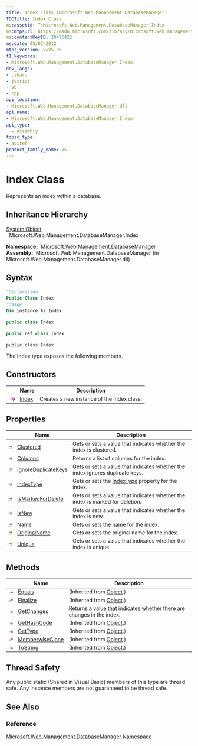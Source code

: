 ```yaml
---
title: Index Class (Microsoft.Web.Management.DatabaseManager)
TOCTitle: Index Class
ms:assetid: T:Microsoft.Web.Management.DatabaseManager.Index
ms:mtpsurl: https://msdn.microsoft.com/library/microsoft.web.management.databasemanager.index(v=VS.90)
ms:contentKeyID: 20476422
ms.date: 05/02/2012
mtps_version: v=VS.90
f1_keywords:
- Microsoft.Web.Management.DatabaseManager.Index
dev_langs:
- csharp
- jscript
- vb
- cpp
api_location:
- Microsoft.Web.Management.DatabaseManager.dll
api_name:
- Microsoft.Web.Management.DatabaseManager.Index
api_type:
  - Assembly
topic_type:
- apiref
product_family_name: VS
---
```


# Index Class

Represents an index within a database.

## Inheritance Hierarchy

[System.Object](https://msdn.microsoft.com/library/e5kfa45b)  
  Microsoft.Web.Management.DatabaseManager.Index  

**Namespace:**  [Microsoft.Web.Management.DatabaseManager](microsoft-web-management-databasemanager-namespace.md)  
**Assembly:**  Microsoft.Web.Management.DatabaseManager (in Microsoft.Web.Management.DatabaseManager.dll)

## Syntax

```vb
'Declaration
Public Class Index
'Usage
Dim instance As Index
```

```csharp
public class Index
```

```cpp
public ref class Index
```

```jscript
public class Index
```

The Index type exposes the following members.

## Constructors

||Name|Description|
|--- |--- |--- |
|![Public method](images/Dd566041.pubmethod(en-us,VS.90).gif "Public method")|[Index](index-constructor-microsoft-web-management-databasemanager.md)|Creates a new instance of the Index class.|

## Properties

||Name|Description|
|--- |--- |--- |
|![Public property](images/Dd565931.pubproperty(en-us,VS.90).gif "Public property")|[Clustered](index-clustered-property-microsoft-web-management-databasemanager.md)|Gets or sets a value that indicates whether the index is clustered.|
|![Public property](images/Dd565931.pubproperty(en-us,VS.90).gif "Public property")|[Columns](index-columns-property-microsoft-web-management-databasemanager.md)|Returns a list of columns for the index.|
|![Public property](images/Dd565931.pubproperty(en-us,VS.90).gif "Public property")|[IgnoreDuplicateKeys](index-ignoreduplicatekeys-property-microsoft-web-management-databasemanager.md)|Gets or sets a value that indicates whether the index ignores duplicate keys.|
|![Public property](images/Dd565931.pubproperty(en-us,VS.90).gif "Public property")|[IndexType](index-indextype-property-microsoft-web-management-databasemanager.md)|Gets or sets the [IndexType](indextype-enumeration-microsoft-web-management-databasemanager.md) property for the index.|
|![Public property](images/Dd565931.pubproperty(en-us,VS.90).gif "Public property")|[IsMarkedForDelete](index-ismarkedfordelete-property-microsoft-web-management-databasemanager.md)|Gets or sets a value that indicates whether the index is marked for deletion.|
|![Public property](images/Dd565931.pubproperty(en-us,VS.90).gif "Public property")|[IsNew](index-isnew-property-microsoft-web-management-databasemanager.md)|Gets or sets a value that indicates whether the index is new.|
|![Public property](images/Dd565931.pubproperty(en-us,VS.90).gif "Public property")|[Name](index-name-property-microsoft-web-management-databasemanager.md)|Gets or sets the name for the index.|
|![Public property](images/Dd565931.pubproperty(en-us,VS.90).gif "Public property")|[OriginalName](index-originalname-property-microsoft-web-management-databasemanager.md)|Gets or sets the original name for the index.|
|![Public property](images/Dd565931.pubproperty(en-us,VS.90).gif "Public property")|[Unique](index-unique-property-microsoft-web-management-databasemanager.md)|Gets or sets a value that indicates whether the index is unique.|

## Methods

||Name|Description|
|--- |--- |--- |
|![Public method](images/Dd566041.pubmethod(en-us,VS.90).gif "Public method")|[Equals](https://msdn.microsoft.com/library/bsc2ak47)|(Inherited from [Object](https://msdn.microsoft.com/library/e5kfa45b).)|
|![Protected method](images/Dd566041.protmethod(en-us,VS.90).gif "Protected method")|[Finalize](https://msdn.microsoft.com/library/4k87zsw7)|(Inherited from [Object](https://msdn.microsoft.com/library/e5kfa45b).)|
|![Public method](images/Dd566041.pubmethod(en-us,VS.90).gif "Public method")|[GetChanges](index-getchanges-method-microsoft-web-management-databasemanager.md)|Returns a value that indicates whether there are changes in the index.|
|![Public method](images/Dd566041.pubmethod(en-us,VS.90).gif "Public method")|[GetHashCode](https://msdn.microsoft.com/library/zdee4b3y)|(Inherited from [Object](https://msdn.microsoft.com/library/e5kfa45b).)|
|![Public method](images/Dd566041.pubmethod(en-us,VS.90).gif "Public method")|[GetType](https://msdn.microsoft.com/library/dfwy45w9)|(Inherited from [Object](https://msdn.microsoft.com/library/e5kfa45b).)|
|![Protected method](images/Dd566041.protmethod(en-us,VS.90).gif "Protected method")|[MemberwiseClone](https://msdn.microsoft.com/library/57ctke0a)|(Inherited from [Object](https://msdn.microsoft.com/library/e5kfa45b).)|
|![Public method](images/Dd566041.pubmethod(en-us,VS.90).gif "Public method")|[ToString](https://msdn.microsoft.com/library/7bxwbwt2)|(Inherited from [Object](https://msdn.microsoft.com/library/e5kfa45b).)|

## Thread Safety

Any public static (Shared in Visual Basic) members of this type are thread safe. Any instance members are not guaranteed to be thread safe.

## See Also

### Reference

[Microsoft.Web.Management.DatabaseManager Namespace](microsoft-web-management-databasemanager-namespace.md)
